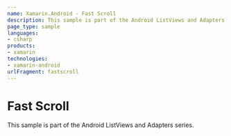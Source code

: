 ```yaml
---
name: Xamarin.Android - Fast Scroll
description: This sample is part of the Android ListViews and Adapters series.
page_type: sample
languages:
- csharp
products:
- xamarin
technologies:
- xamarin-android
urlFragment: fastscroll
---
```

# Fast Scroll

This sample is part of the Android ListViews and Adapters series. 